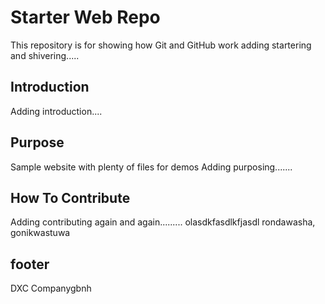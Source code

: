 # Starter Web Repo

This repository is for showing how Git and GitHub work
adding startering and shivering.....

## Introduction

Adding introduction....

## Purpose

Sample website with plenty of files for demos
Adding purposing.......

## How To Contribute
Adding contributing again and again.........
olasdkfasdlkfjasdl
rondawasha, gonikwastuwa

## footer
DXC Companygbnh
